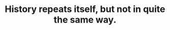 ---
title: History repeats itself, but not in quite the same way.
tags: truth tmwt motion looping
---